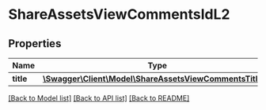 # ShareAssetsViewCommentsIdL2

## Properties
Name | Type | Description | Notes
------------ | ------------- | ------------- | -------------
**title** | [**\Swagger\Client\Model\ShareAssetsViewCommentsTitleL2**](ShareAssetsViewCommentsTitleL2.md) | Reply title | 

[[Back to Model list]](../README.md#documentation-for-models) [[Back to API list]](../README.md#documentation-for-api-endpoints) [[Back to README]](../README.md)


